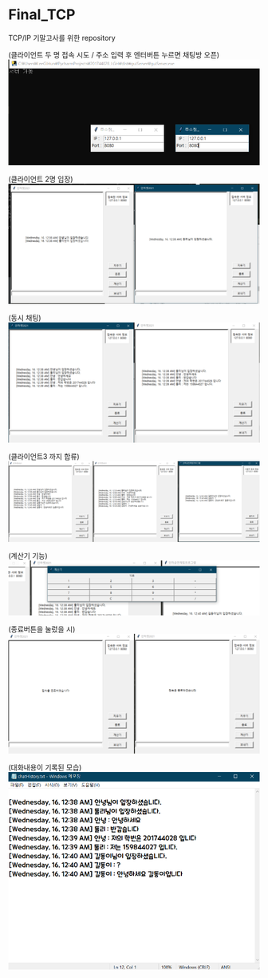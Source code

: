 # Final_TCP
TCP/IP 기말고사를 위한 repository

(클라이언트 두 명 접속 시도 / 주소 입력 후 엔터버튼 누르면 채팅방 오픈)
<img width="" height="" src="./Result/Result1.png"></img>

(클라이언트 2명 입장)
<img width="" height="" src="./Result/Result2.png"></img>

(동시 채팅)
<img width="" height="" src="./Result/Result3.png"></img>

(클라이언트3 까지 합류)
<img width="" height="" src="./Result/Result4.png"></img>

(계산기 기능)
<img width="" height="" src="./Result/Result5.png"></img>

(종료버튼을 눌렀을 시)
<img width="" height="" src="./Result/Result6.png"></img>

(대화내용이 기록된 모습)
<img width="" height="" src="./Result/Result7.png"></img>
